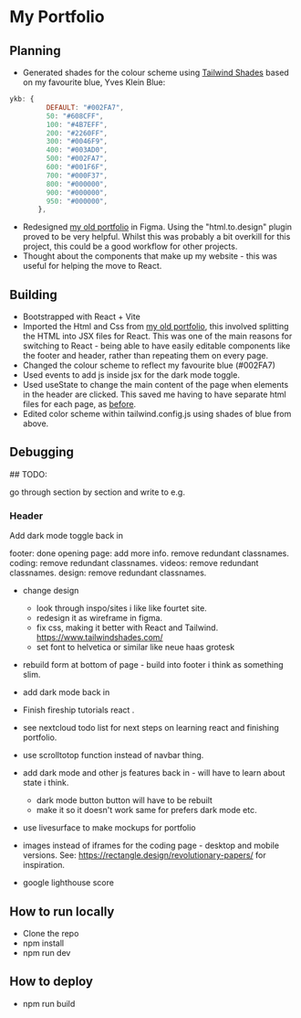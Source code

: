 # My Portfolio

## Planning

- Generated shades for the colour scheme using [Tailwind Shades](https://www.tailwindshades.com/) based on my favourite blue, Yves Klein Blue:

```jsx
ykb: {
         DEFAULT: "#002FA7",
         50: "#608CFF",
         100: "#4B7EFF",
         200: "#2260FF",
         300: "#0046F9",
         400: "#003AD0",
         500: "#002FA7",
         600: "#001F6F",
         700: "#000F37",
         800: "#000000",
         900: "#000000",
         950: "#000000",
       },
```

- Redesigned [my old portfolio](https://github.com/jones58/portfolio) in Figma. Using the "html.to.design" plugin proved to be very helpful. Whilst this was probably a bit overkill for this project, this could be a good workflow for other projects.
- Thought about the components that make up my website - this was useful for helping the move to React.

## Building

- Bootstrapped with React + Vite
- Imported the Html and Css from [my old portfolio](https://github.com/jones58/portfolio), this involved splitting the HTML into JSX files for React. This was one of the main reasons for switching to React - being able to have easily editable components like the footer and header, rather than repeating them on every page.
- Changed the colour scheme to reflect my favourite blue (#002FA7)
- Used events to add js inside jsx for the dark mode toggle.
- Used useState to change the main content of the page when elements in the header are clicked. This saved me having to have separate html files for each page, as [before](https://github.com/jones58/portfolio).
- Edited color scheme within tailwind.config.js using shades of blue from above.

## Debugging

## TODO:

go through section by section and write to e.g.

### Header

Add dark mode toggle back in

footer: done
opening page: add more info. remove redundant classnames.
coding: remove redundant classnames.
videos: remove redundant classnames.
design: remove redundant classnames.

- change design

  - look through inspo/sites i like like fourtet site.
  - redesign it as wireframe in figma.
  - fix css, making it better with React and Tailwind.
    https://www.tailwindshades.com/
  - set font to helvetica or similar like neue haas grotesk

- rebuild form at bottom of page - build into footer i think as something slim.
- add dark mode back in
- Finish fireship tutorials react .
- see nextcloud todo list for next steps on learning react and finishing portfolio.
- use scrolltotop function instead of navbar thing.
- add dark mode and other js features back in - will have to learn about state i think.
  - dark mode button button will have to be rebuilt
  - make it so it doesn't work same for prefers dark mode etc.
- use livesurface to make mockups for portfolio

- images instead of iframes for the coding page - desktop and mobile versions. See: https://rectangle.design/revolutionary-papers/ for inspiration.

- google lighthouse score

## How to run locally

- Clone the repo
- npm install
- npm run dev

## How to deploy

- npm run build
